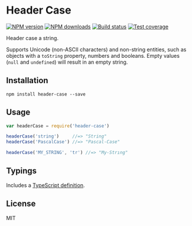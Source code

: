# Header Case

[![NPM version][npm-image]][npm-url]
[![NPM downloads][downloads-image]][downloads-url]
[![Build status][travis-image]][travis-url]
[![Test coverage][coveralls-image]][coveralls-url]

Header case a string.

Supports Unicode (non-ASCII characters) and non-string entities, such as objects with a `toString` property, numbers and booleans. Empty values (`null` and `undefined`) will result in an empty string.

## Installation

```
npm install header-case --save
```

## Usage

```javascript
var headerCase = require('header-case')

headerCase('string')     //=> "String"
headerCase('PascalCase') //=> "Pascal-Case"

headerCase('MY_STRING', 'tr') //=> "My-Strıng"
```

## Typings

Includes a [TypeScript definition](header-case.d.ts).

## License

MIT

[npm-image]: https://img.shields.io/npm/v/header-case.svg?style=flat
[npm-url]: https://npmjs.org/package/header-case
[downloads-image]: https://img.shields.io/npm/dm/header-case.svg?style=flat
[downloads-url]: https://npmjs.org/package/header-case
[travis-image]: https://img.shields.io/travis/blakeembrey/header-case.svg?style=flat
[travis-url]: https://travis-ci.org/blakeembrey/header-case
[coveralls-image]: https://img.shields.io/coveralls/blakeembrey/header-case.svg?style=flat
[coveralls-url]: https://coveralls.io/r/blakeembrey/header-case?branch=master
